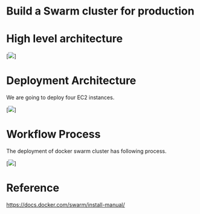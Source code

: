 # Build a Swarm cluster for production

# High level architecture

[<img src="https://raw.githubusercontent.com/pyengine/orchestra-books/master/cloud/Docker-Swarm/docker-swarm-architecture.png">]

# Deployment Architecture
We are going to deploy four EC2 instances.

[<img src="https://raw.githubusercontent.com/pyengine/orchestra-books/master/cloud/Docker-Swarm/deployment-architecture.png">]

# Workflow Process

The deployment of docker swarm cluster has following process.

[<img src="https://raw.githubusercontent.com/pyengine/orchestra-books/master/cloud/Docker-Swarm/workflow.png">]

# Reference
https://docs.docker.com/swarm/install-manual/
